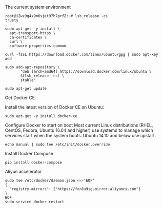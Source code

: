 
The current system environment
```
root@iZwz9g4x9o6sjet97h7prfZ:~# lsb_release -cs
trusty
```

```
sudo apt-get -y install \
  apt-transport-https \
  ca-certificates \
  curl \
  software-properties-common 

curl -fsSL https://download.docker.com/linux/ubuntu/gpg | sudo apt-key add -

sudo add-apt-repository \
       "deb [arch=amd64] https://download.docker.com/linux/ubuntu \
       $(lsb_release -cs) \
       stable"

sudo apt-get update
```

Get Docker CE

Install the latest version of Docker CE on Ubuntu:
```
sudo apt-get -y install docker-ce
```

Configure Docker to start on boot
Most current Linux distributions (RHEL, CentOS, Fedora, Ubuntu 16.04 and higher) use systemd to manage which services start when the system boots. Ubuntu 14.10 and below use upstart.
```
echo manual | sudo tee /etc/init/docker.override
```

Install Docker Compose
```
pip install docker-compose
```

Aliyun accelerator
```
sudo tee /etc/docker/daemon.json <<-'EOF'
{
  "registry-mirrors": ["https://fon8u9ig.mirror.aliyuncs.com"]
}
EOF
sudo service docker restart
```
